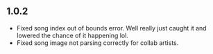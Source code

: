 ## 1.0.2
- Fixed song index out of bounds error. Well really just caught it and lowered the chance of it happening lol.
- Fixed song image not parsing correctly for collab artists.